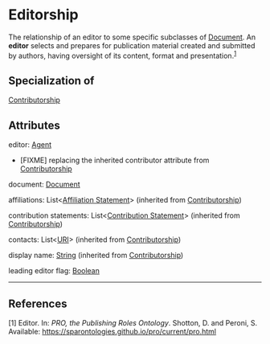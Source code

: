 # Editorship

The relationship of an editor to some specific subclasses of [Document](https://github.com/EuroCRIS/CERIF-Core/blob/main/entities/Document.md).
An **editor** selects and prepares for publication material created and submitted by authors, having oversight of its content, format and presentation.<sup>[1](#fn1)</sup>

## Specialization of
[Contributorship](https://github.com/EuroCRIS/CERIF-Core/blob/main/entities/Authorship.md)

## Attributes
editor: [Agent](https://github.com/EuroCRIS/CERIF-Core/blob/main/entities/Agent.md)
* [FIXME] replacing the inherited contributor attribute from [Contributorship](https://github.com/EuroCRIS/CERIF-Core/blob/main/entities/Contributorship.md) 

document: [Document](https://github.com/EuroCRIS/CERIF-Core/blob/main/entities/Document.md)

affiliations: List<[Affiliation Statement](https://github.com/EuroCRIS/CERIF-Core/blob/main/entities/Affiliation_Statement.md)> (inherited from [Contributorship](https://github.com/EuroCRIS/CERIF-Core/blob/main/entities/Contributorship.md))

contribution statements: List<[Contribution Statement](https://github.com/EuroCRIS/CERIF-Core/blob/main/entities/Contribution_Statement.md)>  (inherited from [Contributorship](https://github.com/EuroCRIS/CERIF-Core/blob/main/entities/Contributorship.md))

contacts: List<[URI](https://github.com/EuroCRIS/CERIF-Core/blob/main/datatypes/URI.md)> (inherited from [Contributorship](https://github.com/EuroCRIS/CERIF-Core/blob/main/entities/Contributorship.md))

display name: [String](https://github.com/EuroCRIS/CERIF-Core/blob/main/datatypes/String.md)  (inherited from [Contributorship](https://github.com/EuroCRIS/CERIF-Core/blob/main/entities/Contributorship.md)) 

leading editor flag: [Boolean](https://github.com/EuroCRIS/CERIF-Core/blob/main/datatypes/Boolean.md)

---
## References
<a name="fn1">\[1\]</a> Editor. In: *PRO, the Publishing Roles Ontology*. Shotton, D. and Peroni, S. Available: https://sparontologies.github.io/pro/current/pro.html
